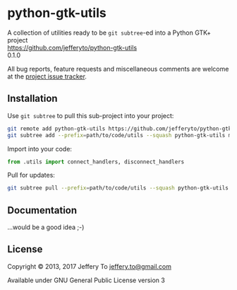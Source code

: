 # python-gtk-utils #

A collection of utilities ready to be `git subtree`-ed into a Python
GTK+ project  
<https://github.com/jefferyto/python-gtk-utils>  
0.1.0

All bug reports, feature requests and miscellaneous comments are welcome
at the [project issue tracker][].

## Installation ##

Use `git subtree` to pull this sub-project into your project:

```sh
git remote add python-gtk-utils https://github.com/jefferyto/python-gtk-utils.git
git subtree add --prefix=path/to/code/utils --squash python-gtk-utils master
```

Import into your code:

```python
from .utils import connect_handlers, disconnect_handlers
```

Pull for updates:

```sh
git subtree pull --prefix=path/to/code/utils --squash python-gtk-utils master
```

## Documentation ##

...would be a good idea ;-)

## License ##

Copyright &copy; 2013, 2017 Jeffery To <jeffery.to@gmail.com>

Available under GNU General Public License version 3


[project issue tracker]: https://github.com/jefferyto/python-gtk-utils/issues
